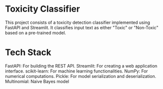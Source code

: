 # Toxicity Classifier

This project consists of a toxicity detection classifier implemented using FastAPI and Streamlit. It classifies input text as either "Toxic" or "Non-Toxic" based on a pre-trained model.


# Tech Stack
FastAPI: For building the REST API.
Streamlit: For creating a web application interface.
scikit-learn: For machine learning functionalities.
NumPy: For numerical computations.
Pickle: For model serialization and deserialization.
Multinomial: Naive Bayes model

